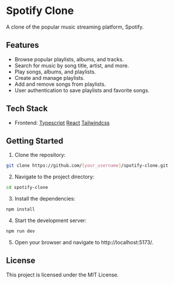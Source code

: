 # Spotify Clone

A clone of the popular music streaming platform, Spotify.

## Features

-   Browse popular playlists, albums, and tracks.
-   Search for music by song title, artist, and more.
-   Play songs, albums, and playlists.
-   Create and manage playlists.
-   Add and remove songs from playlists.
-   User authentication to save playlists and favorite songs.

## Tech Stack

-   Frontend: [Typescript](https://www.typescriptlang.org/) [React](https://reactjs.org/) [Tailwindcss](https://tailwindcss.com/)

## Getting Started

1. Clone the repository:

```bash
git clone https://github.com/[your_username]/spotify-clone.git
```

2. Navigate to the project directory:

```bash
cd spotify-clone
```

3. Install the dependencies:

```bash
npm install
```

4. Start the development server:

```bash
npm run dev
```

5. Open your browser and navigate to http://localhost:5173/.

## License

This project is licensed under the MIT License.
